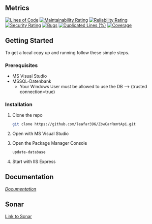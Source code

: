 ## Metrics

[![Lines of Code](https://sonarcloud.io/api/project_badges/measure?project=leafar396_ZbwCarRentApi&metric=ncloc)](https://sonarcloud.io/dashboard?id=leafar396_ZbwCarRentApi)
[![Maintainability Rating](https://sonarcloud.io/api/project_badges/measure?project=leafar396_ZbwCarRentApi&metric=sqale_rating)](https://sonarcloud.io/dashboard?id=leafar396_ZbwCarRentApi)
[![Reliability Rating](https://sonarcloud.io/api/project_badges/measure?project=leafar396_ZbwCarRentApi&metric=reliability_rating)](https://sonarcloud.io/dashboard?id=leafar396_ZbwCarRentApi)
[![Security Rating](https://sonarcloud.io/api/project_badges/measure?project=leafar396_ZbwCarRentApi&metric=security_rating)](https://sonarcloud.io/dashboard?id=leafar396_ZbwCarRentApi)
[![Bugs](https://sonarcloud.io/api/project_badges/measure?project=leafar396_ZbwCarRentApi&metric=bugs)](https://sonarcloud.io/dashboard?id=leafar396_ZbwCarRentApi)
[![Duplicated Lines (%)](https://sonarcloud.io/api/project_badges/measure?project=leafar396_ZbwCarRentApi&metric=duplicated_lines_density)](https://sonarcloud.io/dashboard?id=leafar396_ZbwCarRentApi)
[![Coverage](https://sonarcloud.io/api/project_badges/measure?project=leafar396_ZbwCarRentApi&metric=coverage)](https://sonarcloud.io/dashboard?id=leafar396_ZbwCarRentApi)

## Getting Started

To get a local copy up and running follow these simple steps.

### Prerequisites

* MS Visual Studio
* MSSQL-Datenbank
    * Your Windows User must be allowed to use the DB --> (trusted connection=true)

### Installation

1. Clone the repo
   ```sh
   git clone https://github.com/leafar396/ZbwCarRentApi.git
   ```
   
2. Open with MS Visual Studio
   
3. Open the Package Manager Console

   ```sh
   update-database
   ```
4. Start with IIS Express


## Documentation

_[Documentation](docs/index.md)_

## Sonar

[Link to Sonar](https://sonarcloud.io/dashboard?id=leafar396_ZbwCarRentApi)


